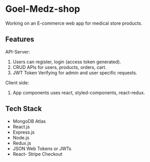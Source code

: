 # Goel-Medz-shop
Working on an E-commerce web app for medical store products.

## Features
API-Server:
1. Users can register, login (access token generated). 
2. CRUD APIs for users, products, orders, cart.
3. JWT Token Verifying for admin and user specific requests.

Client side:
1. App components uses react, styled-components, react-redux.

## Tech Stack
* MongoDB Atlas
* React.js
* Express.js
* Node.js
* Redux.js
* JSON Web Tokens or JWTs
* React- Stripe Checkout
